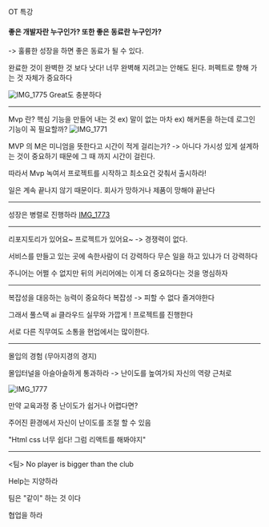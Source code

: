 OT 특강

#### 좋은 개발자란 누구인가? 또한 좋은 동료란 누구인가?
-> 훌륭한 성장을 하면 좋은 동료가 될 수 있다.

완료한 것이 완벽한 것 보다 낫다! 너무 완벽해 지려고는 안해도 된다.
퍼펙트로 향해 가는 것 자체가 중요하다

![IMG_1775](https://github.com/user-attachments/assets/6190abfd-63b5-4748-8ee5-97ef788b8341)
Great도 충분하다

---

Mvp 란? 핵심 기능을 만들어 내는 것
ex) 말이 없는 마차
ex) 해커톤을 하는데 로그인 기능이 꼭 필요할까?
![IMG_1771](https://github.com/user-attachments/assets/e7b0f7ce-f81d-481b-b2f5-41d9faa46901)

MVP 의 M은 미니엄을 뜻한다고
시간이 적게 걸리는가?
-> 아니다 가시성 있게 설계하는 것이 중요하기 때문에 그 때 까지 시간이 걸린다.

따라서 Mvp 녹여서 프로젝트를 시작하고
최소요건 갖춰서 출시하라!

일은 계속 끝나지 않기 때문이다.
회사가 망하거나 제품이 망해야 끝난다

---

성장은 병렬로 진행하라
[IMG_1773](https://github.com/user-attachments/assets/ae1aae0c-bf6d-4b0f-8363-55a664ff21be)

---

리포지토리가 있어요~ 프로젝트가 있어요~
-> 경쟁력이 없다.


서비스를 만들고 있는 곳에 속한사람이 더 강력하다
무슨 일을 하고 있냐가 더 강력하다

주니어는 어쩔 수 없지만 뒤의 커리어에는 이게 더 중요하다는 것을 명심하자

---


복잡성을 대응하는 능력이 중요하다
복잡성 -> 피할 수 없다 즐겨야한다

그래서 풀스택 ai 클라우드 실무와 가깝게 !
프로젝트를 진행한다

서로 다른 직무여도 소통을 현업에서는 많이한다.

---


몰입의 경험 (무아지경의 경지)

몰입터널을 아슬아슬하게 통과하라
-> 난이도를 높여가되 자신의 역량 근처로

![IMG_1777](https://github.com/user-attachments/assets/3e503c39-06e7-43f7-bda2-b557525f0975)

만약 교육과정 중 난이도가 쉽거나 어렵다면?

주어진 환경에서 자신이 난이도를 조절 할 수 있음

"Html css 너무 쉽다! 그럼 리액트를 해봐야지"


---
<팀>
No player is bigger than the club

Help는 지양하라

팀은 "같이" 하는 것 이다

협업을 하라

